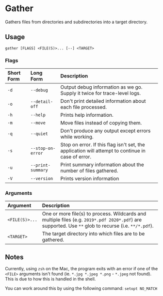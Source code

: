 # Gather

Gathers files from directories and subdirectories into a target directory.

## Usage

`gather [FLAGS] <FILE(S)>... [--] <TARGET>`

### Flags

|Short Form|Long Form|Description|
|:----|:---|:----------|
`-d`|`--debug`|Output debug information as we go. Supply it twice for trace-level logs.
`-o`|`--detail-off`|Don't print detailed information about each file processed.
`-h`|`--help`|Prints help information.
`-m`|`--move`|Move files instead of copying them.
`-q`|`--quiet`|Don't produce any output except errors while working.
`-s`|`--stop-on-error`|Stop on error. If this flag isn't set, the application will attempt to continue in case of error.
`-u`|`--print-summary`|Print summary information about the number of files gathered.
`-V`|`--version`|Prints version information

### Arguments

|Argument|Description|
|:-------|:----------|
`<FILE(S)>...`|One or more file(s) to process. Wildcards and multiple files (e.g. `2019*.pdf 2020*.pdf`) are supported. Use `**` glob to recurse (i.e. `**/*.pdf`).
`<TARGET>`|The target directory into which files are to be gathered.

## Notes

Currently, using `zsh` on the Mac, the program exits with an error if one of the `<FILE>` arguments isn't found (ie. `*.jpg *.jpeg *.png` - `*.jpeg` not found). This is due to how this is handled in the shell.

You can work around this by using the following command: `setopt NO_MATCH`
